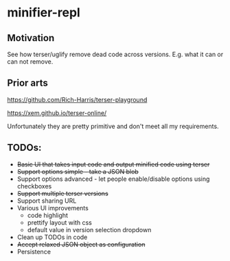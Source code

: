 # minifier-repl

## Motivation
See how terser/uglify remove dead code across versions. E.g. what it can or can not remove.

## Prior arts
https://github.com/Rich-Harris/terser-playground

https://xem.github.io/terser-online/ 

Unfortunately they are pretty primitive and don't meet all my requirements.

## TODOs:
- ~~Basic UI that takes input code and output minified code using terser~~
- ~~Support options simple - take a JSON blob~~
- Support options advanced - let people enable/disable options using checkboxes
- ~~Support multiple terser versions~~
- Support sharing URL
- Various UI improvements
    - code highlight
    - prettify layout with css
    - default value in version selection dropdown
- Clean up TODOs in code
- ~~Accept relaxed JSON object as configuration~~
- Persistence